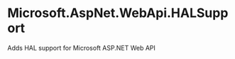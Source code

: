 Microsoft.AspNet.WebApi.HALSupport
==================================

Adds HAL support for Microsoft ASP.NET Web API
